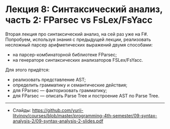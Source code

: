 # Лекция 8: Синтаксический анализ, часть 2: FParsec vs FsLex/FsYacc

Вторая лекция про синтаксический анализ, на сей раз уже на F\#. Попробуем, используя знания с предыдущей лекции, реализовать несложный парсер арифметических выражений двумя способами:

- на парсер-комбинаторной библиотеке FParsec;
- на генераторе синтаксических анализаторов FSLex/FsYacc.

Для этого придётся:

- реализовать представление AST;
- определить грамматику и семантические действия;
- для FParsec — факторизовать грамматику;
- для FParsec — описать Parse Tree и построение AST по Parse Tree.

---

- Слайды: https://github.com/yurii-litvinov/courses/blob/master/programming-4th-semester/09-syntax-analysis-2/09-syntax-analysis-2-slides.pdf